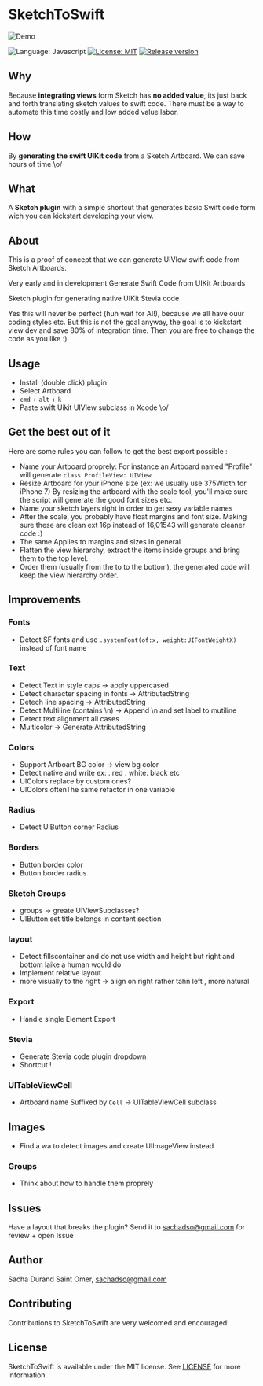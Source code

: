 # SketchToSwift

![Demo](https://raw.githubusercontent.com/s4cha/SketchToSwift/master/demo.gif)


![Language: Javascript](https://img.shields.io/badge/language-javascript-f48041.svg?style=flat)
[![License: MIT](http://img.shields.io/badge/license-MIT-lightgrey.svg?style=flat)](https://github.com/s4cha/SketchToSwift/blob/master/LICENSE)
[![Release version](https://img.shields.io/badge/release-0.1-blue.svg)]()

## Why
Because **integrating views** form Sketch has **no added value**, its just back and forth translating sketch values to swift code. There must be a way to automate this time costly and low added value labor.

## How
By **generating the swift UIKit code** from a Sketch Artboard. We can save hours of time \o/

## What
A **Sketch plugin** with a simple shortcut that generates basic Swift code form wich you can kickstart developing your view.


## About

This is a proof of concept that we can generate UIVIew swift code from Sketch Artboards.


Very early and in development
Generate Swift Code from UIKit Artboards

Sketch plugin for generating native UIKit Stevia code

Yes this will never be perfect (huh wait for AI!), because we all have ouur coding styles etc. But this is not the goal anyway, the goal is to kickstart view dev and save 80% of integration time. Then you are free to change the code as you like :)


## Usage
- Install (double click) plugin
- Select Artboard
- `cmd` + `alt` + `k`
- Paste swift Uikit UIView subclass in Xcode \o/

## Get the best out of it

Here are some rules you can follow to get the best export possible :

- Name your Artboard proprely:
For instance an Artboard named "Profile" will generate `class ProfileView: UIView `
- Resize Artboard for your iPhone size (ex: we usually use 375Width for iPhone 7)
By resizing the artboard with the scale tool, you'll make sure the script will generate the good font sizes etc.
- Name your sketch layers right in order to get sexy variable names
- After the scale, you probably have float margins and font size. Making sure these are clean ext 16p instead of 16,01543 will generate cleaner code :)
- The same Applies to margins and sizes in general
- Flatten the view hierarchy, extract the items inside groups and bring them to the top level.
- Order them (usually from the to to the bottom), the generated code will keep the view hierarchy order.


## Improvements

### Fonts
- Detect SF fonts and use `.systemFont(of:x, weight:UIFontWeightX)` instead of font name

### Text
- Detect Text in style caps -> apply uppercased
- Detect character spacing in fonts -> AttributedString
- Detech line spacing -> AttributedString
- Detect Multiline (contains \n) -> Append \n and set label to mutiline
- Detect text alignment all cases
- Multicolor -> Generate AttributedString

### Colors
- Support Artboart BG color -> view bg color
- Detect native and write ex: . red . white. black etc
- UIColors replace by custom ones?
- UIColors oftenThe same refactor in one variable

### Radius
- Detect UIButton corner Radius

### Borders
- Button border color
- Button border radius

### Sketch Groups
- groups -> greate UIViewSubclasses?
- UIButton set title belongs in content section

### layout
- Detect fillscontainer and do not use width and height but right and bottom laike a human would do
- Implement relative layout
- more visually to the right -> align on right rather tahn left , more natural

### Export
- Handle single Element Export

### Stevia
- Generate Stevia code plugin dropdown
- Shortcut !

### UITableViewCell
- Artboard name Suffixed by `Cell` -> UITableViewCell subclass

## Images
- Find a wa to detect images and create UIImageView instead

### Groups
- Think about how to handle them proprely

## Issues
Have a layout that breaks the plugin?
Send it to sachadso@gmail.com for review + open Issue

## Author

Sacha Durand Saint Omer, sachadso@gmail.com

## Contributing

Contributions to SketchToSwift are very welcomed and encouraged!

## License

SketchToSwift is available under the MIT license. See [LICENSE](https://github.com/s4cha/SketchToSwift/blob/master/LICENSE) for more information.
